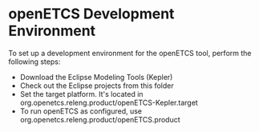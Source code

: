 # openETCS Development Environment

To set up a development environment for the openETCS tool, perform the following steps:

* Download the Eclipse Modeling Tools (Kepler)
* Check out the Eclipse projects from this folder
* Set the target platform.  It's located in org.openetcs.releng.product/openETCS-Kepler.target
* To run openETCS as configured, use org.openetcs.releng.product/openETCS.product

